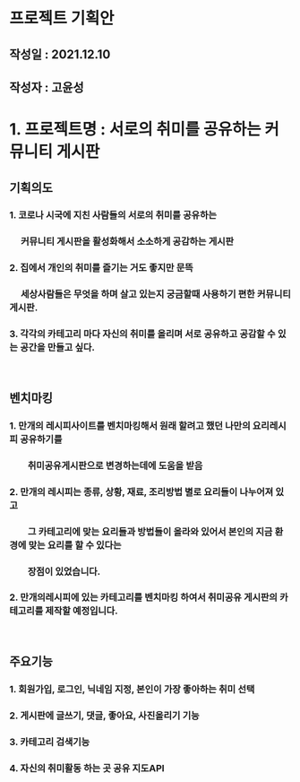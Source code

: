 # 프로젝트 기획안
## 작성일 : 2021.12.10
## 작성자 : 고윤성

# 1. 프로젝트명 : 서로의 취미를 공유하는 커뮤니티 게시판

## 기획의도
  ### 1. 코로나 시국에 지친 사람들의 서로의 취미를 공유하는
  ### 　 커뮤니티 게시판을 활성화해서 소소하게 공감하는 게시판
  ### 2. 집에서 개인의 취미를 즐기는 거도 좋지만 문뜩 
  ### 　 세상사람들은 무엇을 하며 살고 있는지 궁금할때 사용하기 편한 커뮤니티 게시판.
  ### 3. 각각의 카테고리 마다 자신의 취미를 올리며 서로 공유하고 공감할 수 있는 공간을 만들고 싶다.
  <br>
  
## 벤치마킹
  ### 1. 만개의 레시피사이트를 벤치마킹해서 원래 할려고 했던 나만의 요리레시피 공유하기를
  ### 　　취미공유게시판으로 변경하는데에 도움을 받음
  ### 2. 만개의 레시피는 종류, 상황, 재료, 조리방법 별로 요리들이 나누어져 있고
  ### 　　그 카테고리에 맞는 요리들과 방법들이 올라와 있어서 본인의 지금 환경에 맞는 요리를 할 수 있다는
  ### 　　장점이 있었습니다.
  ### 2. 만개의레시피에 있는 카테고리를 벤치마킹 하여서 취미공유 게시판의 카테고리를 제작할 예정입니다.         
  <br>
  
## 주요기능
 ### 1. 회원가입, 로그인, 닉네임 지정, 본인이 가장 좋아하는 취미 선택 
 ### 2. 게시판에 글쓰기, 댓글, 좋아요, 사진올리기 기능
 ### 3. 카테고리 검색기능
 ### 4. 자신의 취미활동 하는 곳 공유 지도API
